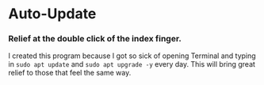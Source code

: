 # Auto-Update

### Relief at the double click of the index finger. 

I created this program because I got so sick of opening Terminal and typing in `sudo apt update` and `sudo apt upgrade -y` every day. This will bring great relief to those that feel the same way. 

